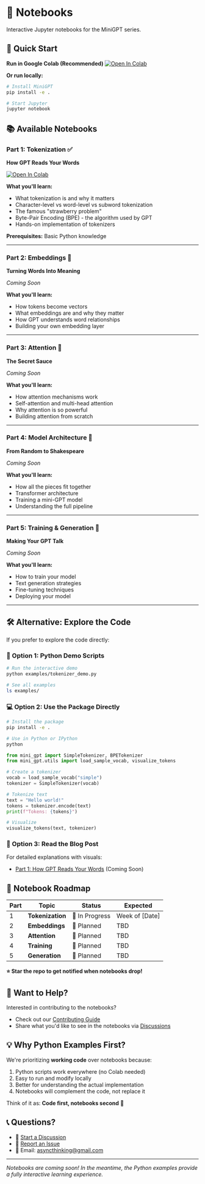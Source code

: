 # 📓 Notebooks

Interactive Jupyter notebooks for the MiniGPT series.

## 🚀 Quick Start

**Run in Google Colab (Recommended)**
[![Open In Colab](https://colab.research.google.com/assets/colab-badge.svg)](https://colab.research.google.com/github/naresh-sharma/mini-gpt/blob/main/notebooks/part1_tokenization.ipynb)

**Or run locally:**
```bash
# Install MiniGPT
pip install -e .

# Start Jupyter
jupyter notebook
```

## 📚 Available Notebooks

### Part 1: Tokenization ✅
**How GPT Reads Your Words**

[![Open In Colab](https://colab.research.google.com/assets/colab-badge.svg)](https://colab.research.google.com/github/naresh-sharma/mini-gpt/blob/main/notebooks/part1_tokenization.ipynb)

**What you'll learn:**
- What tokenization is and why it matters
- Character-level vs word-level vs subword tokenization
- The famous "strawberry problem"
- Byte-Pair Encoding (BPE) - the algorithm used by GPT
- Hands-on implementation of tokenizers

**Prerequisites:** Basic Python knowledge

---

### Part 2: Embeddings 🚧
**Turning Words Into Meaning**

*Coming Soon*

**What you'll learn:**
- How tokens become vectors
- What embeddings are and why they matter
- How GPT understands word relationships
- Building your own embedding layer

---

### Part 3: Attention 🚧
**The Secret Sauce**

*Coming Soon*

**What you'll learn:**
- How attention mechanisms work
- Self-attention and multi-head attention
- Why attention is so powerful
- Building attention from scratch

---

### Part 4: Model Architecture 🚧
**From Random to Shakespeare**

*Coming Soon*

**What you'll learn:**
- How all the pieces fit together
- Transformer architecture
- Training a mini-GPT model
- Understanding the full pipeline

---

### Part 5: Training & Generation 🚧
**Making Your GPT Talk**

*Coming Soon*

**What you'll learn:**
- How to train your model
- Text generation strategies
- Fine-tuning techniques
- Deploying your model

---

## 🛠 Alternative: Explore the Code

If you prefer to explore the code directly:

### 🚀 Option 1: Python Demo Scripts
```bash
# Run the interactive demo
python examples/tokenizer_demo.py

# See all examples
ls examples/
```

### 💻 Option 2: Use the Package Directly
```bash
# Install the package
pip install -e .

# Use in Python or IPython
python
```
```python
from mini_gpt import SimpleTokenizer, BPETokenizer
from mini_gpt.utils import load_sample_vocab, visualize_tokens

# Create a tokenizer
vocab = load_sample_vocab("simple")
tokenizer = SimpleTokenizer(vocab)

# Tokenize text
text = "Hello world!"
tokens = tokenizer.encode(text)
print(f"Tokens: {tokens}")

# Visualize
visualize_tokens(text, tokenizer)
```

### 📖 Option 3: Read the Blog Post

For detailed explanations with visuals:
- [Part 1: How GPT Reads Your Words](https://asyncthinking.com) (Coming Soon)

## 📅 Notebook Roadmap

| Part | Topic | Status | Expected |
|------|-------|--------|----------|
| 1 | **Tokenization** | 🚧 In Progress | Week of [Date] |
| 2 | **Embeddings** | 📅 Planned | TBD |
| 3 | **Attention** | 📅 Planned | TBD |
| 4 | **Training** | 📅 Planned | TBD |
| 5 | **Generation** | 📅 Planned | TBD |

**⭐ Star the repo to get notified when notebooks drop!**

## 🤝 Want to Help?

Interested in contributing to the notebooks? 

- Check out our [Contributing Guide](../CONTRIBUTING.md)
- Share what you'd like to see in the notebooks via [Discussions](https://github.com/naresh-sharma/mini-gpt/discussions)

## 💡 Why Python Examples First?

We're prioritizing **working code** over notebooks because:
1. Python scripts work everywhere (no Colab needed)
2. Easy to run and modify locally
3. Better for understanding the actual implementation
4. Notebooks will complement the code, not replace it

Think of it as: **Code first, notebooks second** 🚀

## 📞 Questions?

- 💬 [Start a Discussion](https://github.com/naresh-sharma/mini-gpt/discussions)
- 🐛 [Report an Issue](https://github.com/naresh-sharma/mini-gpt/issues)
- 📧 Email: asyncthinking@gmail.com

---

*Notebooks are coming soon! In the meantime, the Python examples provide a fully interactive learning experience.*